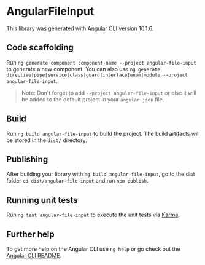 # AngularFileInput

This library was generated with [Angular CLI](https://github.com/angular/angular-cli) version 10.1.6.

## Code scaffolding

Run `ng generate component component-name --project angular-file-input` to generate a new component. You can also use `ng generate directive|pipe|service|class|guard|interface|enum|module --project angular-file-input`.
> Note: Don't forget to add `--project angular-file-input` or else it will be added to the default project in your `angular.json` file. 

## Build

Run `ng build angular-file-input` to build the project. The build artifacts will be stored in the `dist/` directory.

## Publishing

After building your library with `ng build angular-file-input`, go to the dist folder `cd dist/angular-file-input` and run `npm publish`.

## Running unit tests

Run `ng test angular-file-input` to execute the unit tests via [Karma](https://karma-runner.github.io).

## Further help

To get more help on the Angular CLI use `ng help` or go check out the [Angular CLI README](https://github.com/angular/angular-cli/blob/master/README.md).
